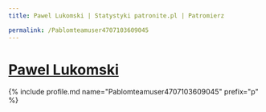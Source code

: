 ```yaml
---
title: Pawel Lukomski | Statystyki patronite.pl | Patromierz

permalink: /Pablomteamuser4707103609045
---
```


# [Pawel Lukomski](https://patronite.pl/Pablomteamuser4707103609045)

{% include profile.md name="Pablomteamuser4707103609045" prefix="p" %}
